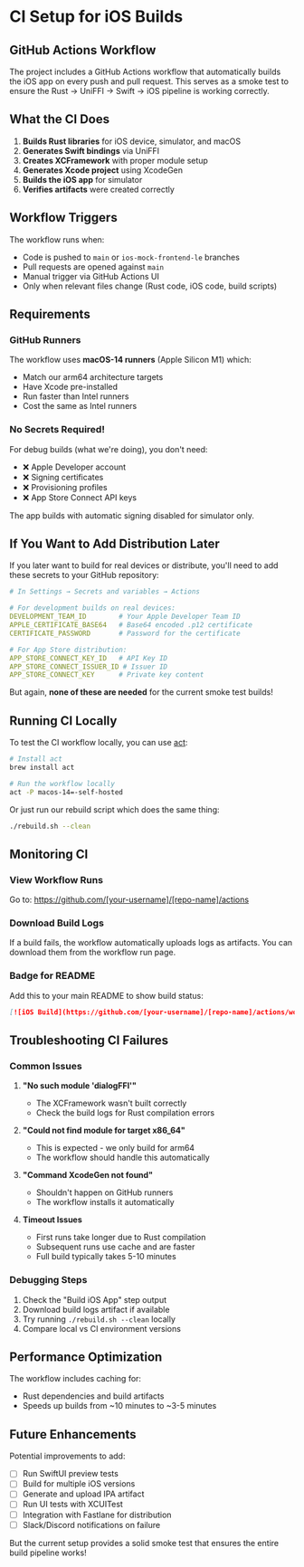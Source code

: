 # CI Setup for iOS Builds

## GitHub Actions Workflow

The project includes a GitHub Actions workflow that automatically builds the iOS app on every push and pull request. This serves as a smoke test to ensure the Rust → UniFFI → Swift → iOS pipeline is working correctly.

## What the CI Does

1. **Builds Rust libraries** for iOS device, simulator, and macOS
2. **Generates Swift bindings** via UniFFI
3. **Creates XCFramework** with proper module setup
4. **Generates Xcode project** using XcodeGen
5. **Builds the iOS app** for simulator
6. **Verifies artifacts** were created correctly

## Workflow Triggers

The workflow runs when:
- Code is pushed to `main` or `ios-mock-frontend-le` branches
- Pull requests are opened against `main`
- Manual trigger via GitHub Actions UI
- Only when relevant files change (Rust code, iOS code, build scripts)

## Requirements

### GitHub Runners

The workflow uses **macOS-14 runners** (Apple Silicon M1) which:
- Match our arm64 architecture targets
- Have Xcode pre-installed
- Run faster than Intel runners
- Cost the same as Intel runners

### No Secrets Required! 

For debug builds (what we're doing), you don't need:
- ❌ Apple Developer account
- ❌ Signing certificates
- ❌ Provisioning profiles
- ❌ App Store Connect API keys

The app builds with automatic signing disabled for simulator only.

## If You Want to Add Distribution Later

If you later want to build for real devices or distribute, you'll need to add these secrets to your GitHub repository:

```yaml
# In Settings → Secrets and variables → Actions

# For development builds on real devices:
DEVELOPMENT_TEAM_ID        # Your Apple Developer Team ID
APPLE_CERTIFICATE_BASE64   # Base64 encoded .p12 certificate
CERTIFICATE_PASSWORD       # Password for the certificate

# For App Store distribution:
APP_STORE_CONNECT_KEY_ID   # API Key ID
APP_STORE_CONNECT_ISSUER_ID # Issuer ID  
APP_STORE_CONNECT_KEY      # Private key content
```

But again, **none of these are needed** for the current smoke test builds!

## Running CI Locally

To test the CI workflow locally, you can use [act](https://github.com/nektos/act):

```bash
# Install act
brew install act

# Run the workflow locally
act -P macos-14=-self-hosted
```

Or just run our rebuild script which does the same thing:

```bash
./rebuild.sh --clean
```

## Monitoring CI

### View Workflow Runs

Go to: https://github.com/[your-username]/[repo-name]/actions

### Download Build Logs

If a build fails, the workflow automatically uploads logs as artifacts. You can download them from the workflow run page.

### Badge for README

Add this to your main README to show build status:

```markdown
[![iOS Build](https://github.com/[your-username]/[repo-name]/actions/workflows/ios-build.yml/badge.svg)](https://github.com/[your-username]/[repo-name]/actions/workflows/ios-build.yml)
```

## Troubleshooting CI Failures

### Common Issues

1. **"No such module 'dialogFFI'"**
   - The XCFramework wasn't built correctly
   - Check the build logs for Rust compilation errors

2. **"Could not find module for target x86_64"**
   - This is expected - we only build for arm64
   - The workflow should handle this automatically

3. **"Command XcodeGen not found"**
   - Shouldn't happen on GitHub runners
   - The workflow installs it automatically

4. **Timeout Issues**
   - First runs take longer due to Rust compilation
   - Subsequent runs use cache and are faster
   - Full build typically takes 5-10 minutes

### Debugging Steps

1. Check the "Build iOS App" step output
2. Download build logs artifact if available
3. Try running `./rebuild.sh --clean` locally
4. Compare local vs CI environment versions

## Performance Optimization

The workflow includes caching for:
- Rust dependencies and build artifacts
- Speeds up builds from ~10 minutes to ~3-5 minutes

## Future Enhancements

Potential improvements to add:
- [ ] Run SwiftUI preview tests
- [ ] Build for multiple iOS versions
- [ ] Generate and upload IPA artifact
- [ ] Run UI tests with XCUITest
- [ ] Integration with Fastlane for distribution
- [ ] Slack/Discord notifications on failure

But the current setup provides a solid smoke test that ensures the entire build pipeline works!